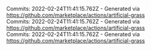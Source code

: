 Commits: 2022-02-24T11:41:15.762Z - Generated via https://github.com/marketplace/actions/artificial-grass
<br>
Commits: 2022-02-24T11:41:15.762Z - Generated via https://github.com/marketplace/actions/artificial-grass
<br>
Commits: 2022-02-24T11:41:15.762Z - Generated via https://github.com/marketplace/actions/artificial-grass
<br>
